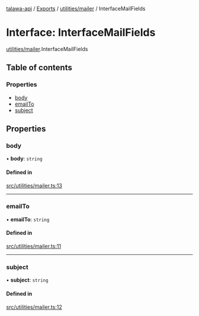 [talawa-api](../README.md) / [Exports](../modules.md) / [utilities/mailer](../modules/utilities_mailer.md) / InterfaceMailFields

# Interface: InterfaceMailFields

[utilities/mailer](../modules/utilities_mailer.md).InterfaceMailFields

## Table of contents

### Properties

- [body](utilities_mailer.InterfaceMailFields.md#body)
- [emailTo](utilities_mailer.InterfaceMailFields.md#emailto)
- [subject](utilities_mailer.InterfaceMailFields.md#subject)

## Properties

### body

• **body**: `string`

#### Defined in

[src/utilities/mailer.ts:13](https://github.com/Nitya-Pasrija/talawa-api/blob/faae1c9/src/utilities/mailer.ts#L13)

___

### emailTo

• **emailTo**: `string`

#### Defined in

[src/utilities/mailer.ts:11](https://github.com/Nitya-Pasrija/talawa-api/blob/faae1c9/src/utilities/mailer.ts#L11)

___

### subject

• **subject**: `string`

#### Defined in

[src/utilities/mailer.ts:12](https://github.com/Nitya-Pasrija/talawa-api/blob/faae1c9/src/utilities/mailer.ts#L12)

